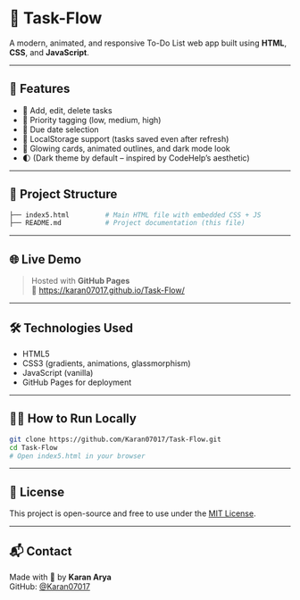 # 📝 Task-Flow

A modern, animated, and responsive To-Do List web app built using **HTML**, **CSS**, and **JavaScript**.

---

## 🚀 Features

- 🧠 Add, edit, delete tasks  
- 🎯 Priority tagging (low, medium, high)  
- 📆 Due date selection  
- 💾 LocalStorage support (tasks saved even after refresh)  
- 🎨 Glowing cards, animated outlines, and dark mode look  
- 🌓 (Dark theme by default – inspired by CodeHelp’s aesthetic)

---

## 📂 Project Structure

```bash
├── index5.html         # Main HTML file with embedded CSS + JS
├── README.md           # Project documentation (this file)
```

---

## 🌐 Live Demo

> Hosted with **GitHub Pages**  
> 🔗 https://karan07017.github.io/Task-Flow/

---

## 🛠️ Technologies Used

- HTML5  
- CSS3 (gradients, animations, glassmorphism)  
- JavaScript (vanilla)  
- GitHub Pages for deployment  

---

## 👨‍💻 How to Run Locally

```bash
git clone https://github.com/Karan07017/Task-Flow.git
cd Task-Flow
# Open index5.html in your browser
```
---

## 🧾 License

This project is open-source and free to use under the [MIT License](LICENSE).

---

## 📬 Contact

Made with 💜 by **Karan Arya**  
GitHub: [@Karan07017](https://github.com/Karan07017)
